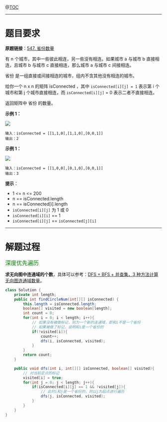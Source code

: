 @[TOC](目录)

***

# 题目要求

**原题链接**：[547. 省份数量](https://leetcode-cn.com/problems/number-of-provinces/)

有 n 个城市，其中一些彼此相连，另一些没有相连。如果城市 a 与城市 b 直接相连，且城市 b 与城市 c 直接相连，那么城市 a 与城市 c 间接相连。

省份 是一组直接或间接相连的城市，组内不含其他没有相连的城市。

给你一个 n x n 的矩阵 isConnected ，其中 `isConnected[i][j] = 1` 表示第 i 个城市和第 j 个城市直接相连，而 `isConnected[i][j]` = 0 表示二者不直接相连。

返回矩阵中 省份 的数量。



**示例 1：**

![](https://i.loli.net/2021/01/07/xPR4cZk7hCFzSMD.jpg)

```
输入：isConnected = [[1,1,0],[1,1,0],[0,0,1]]
输出：2
```

**示例 1：**

![](https://i.loli.net/2021/01/07/rM1KiBmusUx9oEj.jpg)

```
输入：isConnected = [[1,0,0],[0,1,0],[0,0,1]]
输出：3
```

**提示**：

- 1 <= n <= 200
- n == isConnected.length
- n == isConnected[i].length
- `isConnected[i][j]` 为 1 或 0
- `isConnected[i][i]` == 1
- `isConnected[i][j]` == `isConnected[j][i]`

***

# 解题过程

<font color=green size=4>深度优先遍历</font>

**求无向图中连通域的个数**，具体可以参考：[DFS + BFS + 并查集，3 种方法计算无向图连通域数量](https://leetcode-cn.com/problems/number-of-provinces/solution/dfs-bfs-bing-cha-ji-3-chong-fang-fa-ji-s-edkl/)。

```java
class Solution {
    private int length;
    public int findCircleNum(int[][] isConnected) {
        this.length = isConnected.length;
        boolean[] visited = new boolean[length];
        int count = 0;
        for(int i = 0; i < length; i++){
            // 如果没有被做标记，则为一个新的连通域，即和i不是一个省份
            // 如果被做了标记，说明和i是一个省份的
            if(!visited[i]){
                count++;
                dfs(i, isConnected, visited);
            }
        }
        return count;
    }

    public void dfs(int i, int[][] isConnected, boolean[] visited){
        // 对当前定点的标记
        visited[i] = true;
        for(int j = 0; j < length; j++){
            if(isConnected[i][j] == 1 && !visited[j]){
                // 此时i和j是一个省份的，则以j为起点进行遍历
                dfs(j, isConnected, visited);
            }
        }
    }
}
```

